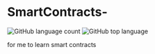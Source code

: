 # SmartContracts-

![GitHub language count](https://img.shields.io/github/languages/count/TheArctesian/SmartContracts-)
![GitHub top language](https://img.shields.io/github/languages/top/thearctesian/SmartContracts-)


for me to learn smart contracts
